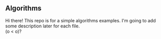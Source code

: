 ## Algorithms
Hi there! This repo is for a simple algorithms examples.
I'm going to add some description later for each file.
<br>
(o < o)?
